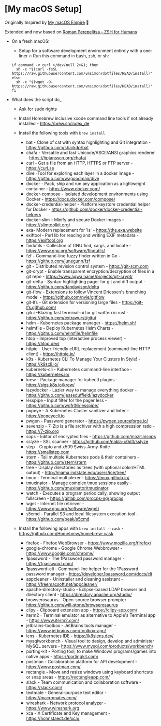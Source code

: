 # [My macOS Setup]

Originally Inspired by [My macOS Empire](https://medium.com/@Sadhosn/build-a-macos-empire-a0c83879ac24) 👑

Extended and now based on [Roman Perepelitsa - ZSH for Humans](https://github.com/romkatv/zsh4humans)

* On a fresh macOS:
	* Setup for a software development environment entirely with a one-liner 🔥
      Run this command in bash, zsh, or sh:

    ```shell
    if command -v curl >/dev/null 2>&1; then
      sh -c "$(curl -fsSL https://raw.githubusercontent.com/vmsimon/dotfiles/HEAD/install)"
    else
      sh -c "$(wget -O- https://raw.githubusercontent.com/vmsimon/dotfiles/HEAD/install)"
    fi
    ```

* What does the script do_
  * Ask for sudo rights
  * Install Homebrew inclusive xcode command line tools if not already installed - https://brew.sh/index_de

  * Install the following tools with ```brew install```
    * bat - Clone of cat with syntax highlighting and Git integration - https://github.com/sharkdp/bat
    * chafa - Versatile and fast Unicode/ASCII/ANSI graphics renderer - https://hpjansson.org/chafa/
    * curl -  Get a file from an HTTP, HTTPS or FTP server - https://curl.se
    * dive -Tool for exploring each layer in a docker image - https://github.com/wagoodman/dive
    * docker - Pack, ship and run any application as a lightweight container - https://www.docker.com/
    * docker-compose - Isolated development environments using Docker - https://docs.docker.com/compose/
    * docker-credential-helper - Platform keystore credential helper for Docker - https://github.com/docker/docker-credential-helpers
    * docker-slim - Minify and secure Docker images - https://slimtoolkit.org/
    * exa- Modern replacement for 'ls' - https://the.exa.website
    * exiftool - Perl lib for reading and writing EXIF metadata - https://exiftool.org
    * findutils - Collection of GNU find, xargs, and locate - https://www.gnu.org/software/findutils/
    * fzf - Command-line fuzzy finder written in Go - https://github.com/junegunn/fzf
    * git - Distributed revision control system - https://git-scm.com
    * git-crypt - Enable transparent encryption/decryption of files in a git repo - https://www.agwa.name/projects/git-crypt/
    * git-delta - Syntax-highlighting pager for git and diff output - https://github.com/dandavison/delta
    * git-flow - Extensions to follow Vincent Driessen's branching model - https://github.com/nvie/gitflow
    * git-lfs - Git extension for versioning large files - https://git-lfs.github.com/
    * gitui -Blazing fast terminal-ui for git written in rust - https://github.com/extrawurst/gitui
    * helm - Kubernetes package manager - https://helm.sh/
    * helmfile - Deploy Kubernetes Helm Charts - https://github.com/helmfile/helmfile
    * htop - Improved top (interactive process viewer) - https://htop.dev/
    * httpie - User-friendly cURL replacement (command-line HTTP client) - https://httpie.io/
	* k9s - Kubernetes CLI To Manage Your Clusters In Style! - https://k9scli.io/
    * kubernets-cli - Kubernetes command-line interface - https://kubernetes.io/
    * krew - Package manager for kubectl plugins - https://sigs.k8s.io/krew/
    * lazydocker - Lazier way to manage everything docker - https://github.com/jesseduffield/lazydocker
    * lesspipe - Input filter for the pager less - https://github.com/wofr06/lesspipe/
	* popeye - A Kubernetes Cluster sanitizer and linter - https://popeyecli.io
    * pwgen - Password generator - https://pwgen.sourceforge.io/
    * sevenzip - 7-Zip is a file archiver with a high compression ratio - https://7-zip.org
    * sops - Editor of encrypted files - https://github.com/mozilla/sops
    * sslyze - SSL scanner - https://github.com/nabla-c0d3/sslyze
    * step - Crypto and x509 Swiss-Army-Knife - https://smallstep.com
    * stern - Tail multiple Kubernetes pods & their containers - https://github.com/stern/stern
    * tree - Display directories as trees (with optional color/HTML output) - http://mama.indstate.edu/users/ice/tree/
    * tmux -  Terminal multiplexer - https://tmux.github.io/
    * tmuxinator - Manage complex tmux sessions easily - https://github.com/tmuxinator/tmuxinator
    * watch - Executes a program periodically, showing output fullscreen - https://gitlab.com/procps-ng/procps
    * wget - Internet file retriever - https://www.gnu.org/software/wget/
    * s5cmd - Parallel S3 and local filesystem execution tool - https://github.com/peak/s5cmd

  * Install the following apps with ```brew install --cask``` - https://github.com/Homebrew/homebrew-cask
    * firefox - Firefox WebBrowser - https://www.mozilla.org/firefox/
    * google-chrome - Google Chrome Webbrowser - https://www.google.com/chrome/
    * 1password - The 1Password password manager - https://1password.com/
    * 1password-cli - Command-line helper for the 1Password password manager - https://developer.1password.com/docs/cli
    * appcleaner - Uninstaller and cleaning assistant - https://freemacsoft.net/appcleaner/
    * apache-directory-studio - Eclipse-based LDAP browser and directory client - https://directory.apache.org/studio/
    * browserosaurus - Open-source browser prompter - https://github.com/will-stone/browserosaurus
    * clipy - Clipboard extension app - https://clipy-app.com/
    * iterm2 - Terminal emulator as alternative to Apple's Terminal app - https://www.iterm2.com/
    * jetbrains-toolbox - JetBrains tools manager - https://www.jetbrains.com/toolbox-app/
    * lens - Kubernetes IDE - https://k8slens.dev/
    * mysqlworkbench - Visual tool to design, develop and administer MySQL servers - https://www.mysql.com/products/workbench/
    * porting-kit - Porting tool, to make Windows programs/games into native apps - https://portingkit.com/
    * postman - Collaboration platform for API development - https://www.postman.com/
    * rectangle - Move and resize windows using keyboard shortcuts or snap areas - https://rectangleapp.com/
    * slack - Team communication and collaboration software - https://slack.com/
    * textmate - General-purpose text editor - https://macromates.com/
    * wireshark - Network protocol analyzer - https://www.wireshark.org
    * xca - X Certificate and Key management - https://hohnstaedt.de/xca/

